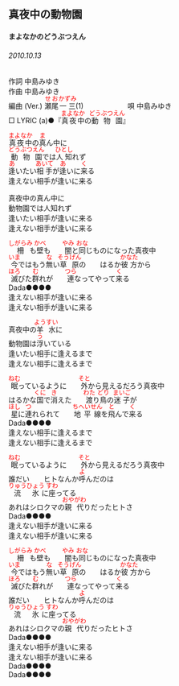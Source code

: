 <style type="text/css">
	ruby{
	    ruby-position: over;
	}
	ruby > rt{font-size: 12px;color:red;}
	p{font:16px;font-size: '楷体'}
</style>
## 真夜中の動物園
#### まよなかのどうぶつえん
###### 2010.10.13


作詞     中島みゆき　　　　　   
作曲      中島みゆき  　　　   
編曲 (Ver.) <ruby><rb>瀬尾</rb><rp>(</rp><rt>せお</rt><rp>)</rp></ruby><ruby><rb>一三</rb><rp>(</rp><rt>かずみ</rt><rp>)</rp></ruby>(1)　　　　　　
唄  中島みゆき        
□ LYRIC (a)●『<ruby><rb>真夜中</rb><rp>(</rp><rt>まよなか</rt><rp>)</rp></ruby>の<ruby><rb>動物園</rb><rp>(</rp><rt>どうぶつえん</rt><rp>)</rp></ruby>』   
   
   
<ruby><rb>真夜中</rb><rp>(</rp><rt>まよなか</rt><rp>)</rp></ruby>の<ruby><rb>真</rb><rp>(</rp><rt>ま</rt><rp>)</rp></ruby>ん中に   
<ruby><rb>動物園</rb><rp>(</rp><rt>どうぶつえん</rt><rp>)</rp></ruby>では<ruby><rb>人知</rb><rp>(</rp><rt>ひとし</rt><rp>)</rp></ruby>れず   
<ruby><rb>逢</rb><rp>(</rp><rt>あ</rt><rp>)</rp></ruby>いたい<ruby><rb>相手</rb><rp>(</rp><rt>あいて</rt><rp>)</rp></ruby>が<ruby><rb>逢</rb><rp>(</rp><rt>あ</rt><rp>)</rp></ruby>いに<ruby><rb>来</rb><rp>(</rp><rt>く</rt><rp>)</rp></ruby>る   
逢えない相手が逢いに来る   
   
真夜中の真ん中に   
動物園では人知れず   
逢いたい相手が逢いに来る   
逢えない相手が逢いに来る   
   
<ruby><rb>柵</rb><rp>(</rp><rt>しがらみ</rt><rp>)</rp></ruby>も<ruby><rb>壁</rb><rp>(</rp><rt>かべ</rt><rp>)</rp></ruby>も　　<ruby><rb>闇</rb><rp>(</rp><rt>やみ</rt><rp>)</rp></ruby>と<ruby><rb>同</rb><rp>(</rp><rt>おな</rt><rp>)</rp></ruby>じものになった真夜中   
<ruby><rb>今</rb><rp>(</rp><rt>いま</rt><rp>)</rp></ruby>ではもう<ruby><rb>無</rb><rp>(</rp><rt>な</rt><rp>)</rp></ruby>い<ruby><rb>草原</rb><rp>(</rp><rt>そうげん</rt><rp>)</rp></ruby>の　　はるか<ruby><rb>彼方</rb><rp>(</rp><rt>かなた</rt><rp>)</rp></ruby>から   
<ruby><rb>滅</rb><rp>(</rp><rt>ほろ</rt><rp>)</rp></ruby>びた<ruby><rb>群</rb><rp>(</rp><rt>む</rt><rp>)</rp></ruby>れが　　<ruby><rb>連</rb><rp>(</rp><rt>つら</rt><rp>)</rp></ruby>なってやって<ruby><rb>来</rb><rp>(</rp><rt>く</rt><rp>)</rp></ruby>る   
Dada●●●●   
逢えない相手が逢いに来る   
逢えない相手が逢いに来る   
   
真夜中の<ruby><rb>羊水</rb><rp>(</rp><rt>ようすい</rt><rp>)</rp></ruby>に   
動物園は<ruby><rb>浮</rb><rp>(</rp><rt>う</rt><rp>)</rp></ruby>いている   
逢いたい相手に逢えるまで   
逢えない相手に逢えるまで   
   
<ruby><rb>眠</rb><rp>(</rp><rt>ねむ</rt><rp>)</rp></ruby>っているように　　<ruby><rb>外</rb><rp>(</rp><rt>そと</rt><rp>)</rp></ruby>から見えるだろう真夜中   
はるかな<ruby><rb>国</rb><rp>(</rp><rt>くに</rt><rp>)</rp></ruby>で<ruby><rb>消</rb><rp>(</rp><rt>き</rt><rp>)</rp></ruby>えた　　<ruby><rb>渡</rb><rp>(</rp><rt>わた</rt><rp>)</rp></ruby>り<ruby><rb>鳥</rb><rp>(</rp><rt>どり</rt><rp>)</rp></ruby>の<ruby><rb>迷子</rb><rp>(</rp><rt>まいご</rt><rp>)</rp></ruby>が   
<ruby><rb>星</rb><rp>(</rp><rt>ほし</rt><rp>)</rp></ruby>に<ruby><rb>連</rb><rp>(</rp><rt>つ</rt><rp>)</rp></ruby>れられて　　<ruby><rb>地平線</rb><rp>(</rp><rt>ちへいせん</rt><rp>)</rp></ruby>を<ruby><rb>飛</rb><rp>(</rp><rt>と</rt><rp>)</rp></ruby>んで<ruby><rb>来</rb><rp>(</rp><rt>く</rt><rp>)</rp></ruby>る   
Dada●●●●   
逢えない相手に逢えるまで   
逢えない相手に逢えるまで   
   
<ruby><rb>眠</rb><rp>(</rp><rt>ねむ</rt><rp>)</rp></ruby>っているように　　<ruby><rb>外</rb><rp>(</rp><rt>そと</rt><rp>)</rp></ruby>から見えるだろう真夜中   
誰だい　　ヒトなんか<ruby><rb>呼</rb><rp>(</rp><rt>よ</rt><rp>)</rp></ruby>んだのは   
<ruby><rb>流氷</rb><rp>(</rp><rt>りゅうひょう</rt><rp>)</rp></ruby>に<ruby><rb>座</rb><rp>(</rp><rt>すわ</rt><rp>)</rp></ruby>ってる   
あれはシロクマの<ruby><rb>親代</rb><rp>(</rp><rt>おやがわ</rt><rp>)</rp></ruby>りだったヒトさ   
Dada●●●●   
逢えない相手が逢いに来る   
逢えない相手が逢いに来る   
   
<ruby><rb>柵</rb><rp>(</rp><rt>しがらみ</rt><rp>)</rp></ruby>も<ruby><rb>壁</rb><rp>(</rp><rt>かべ</rt><rp>)</rp></ruby>も　　<ruby><rb>闇</rb><rp>(</rp><rt>やみ</rt><rp>)</rp></ruby>も<ruby><rb>同</rb><rp>(</rp><rt>おな</rt><rp>)</rp></ruby>じものになった真夜中   
<ruby><rb>今</rb><rp>(</rp><rt>いま</rt><rp>)</rp></ruby>ではもう<ruby><rb>無</rb><rp>(</rp><rt>な</rt><rp>)</rp></ruby>い<ruby><rb>草原</rb><rp>(</rp><rt>そうげん</rt><rp>)</rp></ruby>の　　はるか<ruby><rb>彼方</rb><rp>(</rp><rt>かなた</rt><rp>)</rp></ruby>から   
<ruby><rb>滅</rb><rp>(</rp><rt>ほろ</rt><rp>)</rp></ruby>びた<ruby><rb>群</rb><rp>(</rp><rt>む</rt><rp>)</rp></ruby>れが　　<ruby><rb>連</rb><rp>(</rp><rt>つら</rt><rp>)</rp></ruby>なってやって<ruby><rb>来</rb><rp>(</rp><rt>く</rt><rp>)</rp></ruby>る   
誰だい　　ヒトなんか<ruby><rb>呼</rb><rp>(</rp><rt>よ</rt><rp>)</rp></ruby>んだのは   
<ruby><rb>流氷</rb><rp>(</rp><rt>りゅうひょう</rt><rp>)</rp></ruby>に<ruby><rb>座</rb><rp>(</rp><rt>すわ</rt><rp>)</rp></ruby>ってる   
あれはシロクマの<ruby><rb>親代</rb><rp>(</rp><rt>おやがわ</rt><rp>)</rp></ruby>りだったヒトさ   
Dada●●●●   
逢えない相手が逢いに来る   
逢えない相手が逢いに来る   
Dada●●●●   
Dada●●●●  